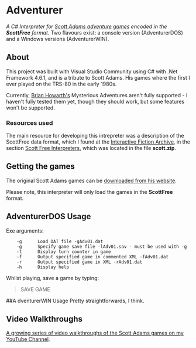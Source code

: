 # Adventurer
*A C# Interpreter for [Scott Adams adventure games](http://www.msadams.com/adventures.htm) encoded in the **ScottFree** format*.  Two flavours exist: a console version (AdventurerDOS) and a Windows versions (AdventurerWIN).

## About
This project was built with Visual Studio Community using C# with .Net Framework 4.6.1, and is a tribute to Scott Adams. His games where the first I ever played on the TRS-80 in the early 1980s.

Currently, [Brian Howarth's](https://en.wikipedia.org/wiki/Brian_Howarth) Mysterious Adventures aren't fully supported - I haven't fully tested them yet, though they should work, but some features won't be supported.

### Resources used
The main resource for developing this intrepreter was a description of the ScottFree data format, which I found at the [Interactive Fiction Archive](https://www.ifarchive.org/), in the section [Scott Free Interpreters](https://www.ifarchive.org/indexes/if-archiveXscott-adamsXinterpretersXscottfree.html), which was located in the file **scott.zip**.

## Getting the games

The original Scott Adams games can be [downloaded from his website](http://www.msadams.com/downloads.htm).

Please note, this interpreter will only load the games in the **ScottFree** format.

## AdventurerDOS Usage

Exe arguments:

        -g      Load DAT file -gAdv01.dat        
        -g      Specify game save file -lAdv01.sav - must be used with -g
        -t      Display turn counter in game
        -f      Output specified game in commented XML -fAdv01.dat
        -r      Output specified game in XML -rAdv01.dat
        -h      Display help

Whilst playing, save a game by typing:

> SAVE GAME

##A dventurerWIN Usage
Pretty straightforwards, I think.


## Video Walkthroughs

[A growing series of video walkthroughs of the Scott Adams games on my YouTube Channel](https://www.youtube.com/channel/UCNbF1wBiJUt1l_nZgY7yZbA/).
